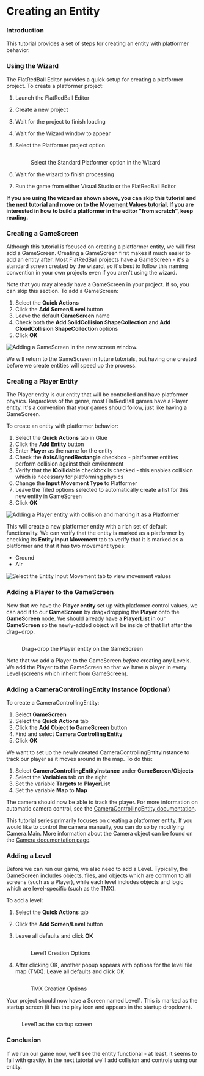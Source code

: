 # Creating an Entity

### Introduction

This tutorial provides a set of steps for creating an entity with platformer behavior.

### Using the Wizard

The FlatRedBall Editor provides a quick setup for creating a platformer project. To create a platformer project:

1. Launch the FlatRedBall Editor
2. Create a new project
3. Wait for the project to finish loading
4. Wait for the Wizard window to appear
5.  Select the Platformer project option

    <figure><img src="../../../.gitbook/assets/2022-10-img_634748f242105.png" alt=""><figcaption><p>Select the Standard Platformer option in the Wizard</p></figcaption></figure>
6. Wait for the wizard to finish processing
7. Run the game from either Visual Studio or the FlatRedBall Editor

**If you are using the wizard as shown above, you can skip this tutorial and the next tutorial and move on to the** [**Movement Values tutorial**](04-control-values.md)**. If you are interested in how to build a platformer in the editor "from scratch", keep reading.**

### Creating a GameScreen

Although this tutorial is focused on creating a platformer entity, we will first add a GameScreen. Creating a GameScreen first makes it much easier to add an entity after. Most FlatRedBall projects have a GameScreen - it's a standard screen created by the wizard, so it's best to follow this naming convention in your own projects even if you aren't using the wizard.

Note that you may already have a GameScreen in your project. If so, you can skip this section. To add a GameScreen:

1. Select the **Quick Actions**
2. Click the **Add Screen/Level** button
3. Leave the default **GameScreen** name
4. Check both the **Add SolidCollision ShapeCollection** and **Add CloudCollision ShapeCollection** options
5. Click **OK**

![Adding a GameScreen in the new screen window.](<../../../.gitbook/assets/11\_05 37 20.png>)

We will return to the GameScreen in future tutorials, but having one created before we create entities will speed up the process.

### Creating a Player Entity

The Player entity is our entity that will be controlled and have platformer physics. Regardless of the genre, most FlatRedBall games have a Player entity. It's a convention that your games should follow, just like having a GameScreen.

To create an entity with platformer behavior:

1. Select the **Quick Actions** tab in Glue
2. Click the **Add Entity** button
3. Enter **Player** as the name for the entity
4. Check the **AxisAlignedRectangle** checkbox - platformer entities perform collision against their environment
5. Verify that the **ICollidable** checkbox is checked - this enables collision which is necessary for platforming physics
6. Change the **Input Movement Type** to Platformer
7. Leave the Tiled options selected to automatically create a list for this new entity in GameScreen
8. Click **OK**

![Adding a Player entity with collision and marking it as a Platformer](<../../../.gitbook/assets/11\_05 39 12.png>)

This will create a new platformer entity with a rich set of default functionality. We can verify that the entity is marked as a platformer by checking its **Entity Input Movement** tab to verify that it is marked as a platformer and that it has two movement types:

* Ground
* Air

![Select the Entity Input Movement tab to view movement values](<../../../.gitbook/assets/11\_05 40 26.png>)

### Adding a Player to the GameScreen

Now that we have the **Player entity** set up with platfomer control values, we can add it to our **GameScreen** by drag+dropping the **Player** onto the **GameScreen** node. We should already have a **PlayerList** in our **GameScreen** so the newly-added object will be inside of that list after the drag+drop.

<figure><img src="../../../.gitbook/assets/11_05 42 02.gif" alt=""><figcaption><p>Drag+drop the Player entity on the GameScreen</p></figcaption></figure>

Note that we add a Player to the GameScreen _before_ creating any Levels. We add the Player to the GameScreen so that we have a player in every Level (screens which inherit from GameScreen).

### Adding a CameraControllingEntity Instance (Optional)

To create a CameraControllingEntity:

1. Select **GameScreen**
2. Select the **Quick Actions** tab
3. Click the **Add Object to GameScreen** button
4. Find and select **Camera Controlling Entity**
5. Click **OK**

We want to set up the newly created CameraControllingEntityInstance to track our player as it moves around in the map. To do this:

1. Select **CameraControllingEntityInstance** under **GameScreen/Objects**
2. Select the **Variables** tab on the right
3. Set the variable **Targets** to **PlayerList**
4. Set the variable **Map** to **Map**

The camera should now be able to track the player. For more information on automatic camera control, see the [CameraControllingEntity documentation](../../../api/flatredball/entities/cameracontrollingentity.md).

This tutorial series primarily focuses on creating a platformer entity. If you would like to control the camera manually, you can do so by modifying Camera.Main. More information about the Camera object can be found on the [Camera documentation page](../../../api/flatredball/camera/).

### Adding a Level

Before we can run our game, we also need to add a Level. Typically, the GameScreen includes objects, files, and objects which are common to all screens (such as a Player), while each level includes objects and logic which are level-specific (such as the TMX).

To add a level:

1. Select the **Quick Actions** tab
2. Click the **Add Screen/Level** button
3.  Leave all defaults and click **OK**

    <figure><img src="../../../.gitbook/assets/image (155).png" alt=""><figcaption><p>Level1 Creation Options</p></figcaption></figure>
4.  After clicking OK, another popup appears with options for the level tile map (TMX). Leave all defaults and click OK

    <figure><img src="../../../.gitbook/assets/image (156).png" alt=""><figcaption><p>TMX Creation Options</p></figcaption></figure>

Your project should now have a Screen named Level1. This is marked as the startup screen (it has the play icon and appears in the startup dropdown).

<figure><img src="../../../.gitbook/assets/image (157).png" alt=""><figcaption><p>Level1 as the startup screen</p></figcaption></figure>

### Conclusion

If we run our game now, we'll see the entity functional - at least, it seems to fall with gravity. In the next tutorial we'll add collision and controls using our entity.
